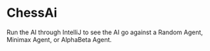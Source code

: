 # ChessAi

Run the AI through IntelliJ to see the AI go against a Random Agent, Minimax Agent, or
AlphaBeta Agent. 
